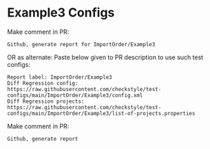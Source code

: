 # Example3 Configs
Make comment in PR:
```
Github, generate report for ImportOrder/Example3
```
OR as alternate:
Paste below given to PR description to use such test configs:
```
Report label: ImportOrder/Example3
Diff Regression config: https://raw.githubusercontent.com/checkstyle/test-configs/main/ImportOrder/Example3/config.xml
Diff Regression projects: https://raw.githubusercontent.com/checkstyle/test-configs/main/ImportOrder/Example3/list-of-projects.properties
```
Make comment in PR:
```
Github, generate report
```
